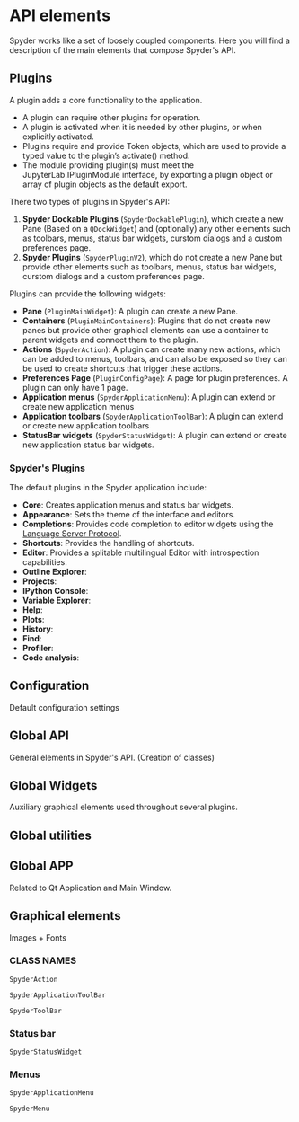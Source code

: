 # API elements

Spyder works like a set of loosely coupled components. Here you will find a description of the main elements that compose Spyder's API.


## Plugins

A plugin adds a core functionality to the application.

* A plugin can require other plugins for operation.
* A plugin is activated when it is needed by other plugins, or when explicitly
  activated.
* Plugins require and provide Token objects, which are used to provide a typed
  value to the plugin’s activate() method.
* The module providing plugin(s) must meet the JupyterLab.IPluginModule
  interface, by exporting a plugin object or array of plugin objects as the
  default export.

There two types of plugins in Spyder's API:

1. **Spyder Dockable Plugins** (``SpyderDockablePlugin``), which create a new
   Pane (Based on a ``QDockWidget``) and (optionally) any other elements such
   as toolbars, menus, status bar widgets, curstom dialogs and a custom
   preferences page.
2. **Spyder Plugins** (``SpyderPluginV2``), which do not create a new Pane
   but provide other elements such as toolbars, menus, status bar widgets,
   curstom dialogs and a custom preferences page.

Plugins can provide the following widgets:

* **Pane** (``PluginMainWidget``): A plugin can create a new Pane.
* **Containers** (``PluginMainContainers``): Plugins that do not create new
  panes but provide other graphical elements can use a container to parent
  widgets and connect them to the plugin.
* **Actions** (``SpyderAction``): A plugin can create many new actions, which
  can be added to menus, toolbars, and can also be exposed so they can be
  used to create shortcuts that trigger these actions.
* **Preferences Page** (``PluginConfigPage``): A page for plugin preferences.
  A plugin can only have 1 page.
* **Application menus** (``SpyderApplicationMenu``): A plugin can extend or
  create new application menus
* **Application toolbars** (``SpyderApplicationToolBar``): A plugin can extend
  or create new application toolbars
* **StatusBar widgets** (``SpyderStatusWidget``): A plugin can extend or
  create new application status bar widgets.


### Spyder's Plugins

The default plugins in the Spyder application include:

* **Core**: Creates application menus and status bar widgets.
* **Appearance**: Sets the theme of the interface and editors.
* **Completions**: Provides code completion to editor widgets using the
  [Language Server Protocol](https://microsoft.github.io/language-server-protocol/).
* **Shortcuts**: Provides the handling of shortcuts.
* **Editor**: Provides a splitable multilingual Editor with introspection
  capabilities.
* **Outline Explorer**:
* **Projects**:
* **IPython Console**:
* **Variable Explorer**:
* **Help**:
* **Plots**:
* **History**:
* **Find**:
* **Profiler**:
* **Code analysis**:


## Configuration

Default configuration settings


## Global API

General elements in Spyder's API. (Creation of classes)


## Global Widgets

Auxiliary graphical elements used throughout several plugins.


## Global utilities


## Global APP

Related to Qt Application and Main Window.


## Graphical elements

Images + Fonts



### CLASS NAMES

``SpyderAction``


``SpyderApplicationToolBar``

``SpyderToolBar``


### Status bar

``SpyderStatusWidget``


### Menus

``SpyderApplicationMenu``

``SpyderMenu``
